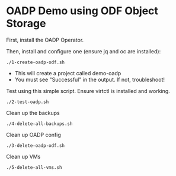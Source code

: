 # OADP Demo using ODF Object Storage

First, install the OADP Operator.

Then, install and configure one (ensure jq and oc are installed):

```
./1-create-oadp-odf.sh
```
- This will create a project called demo-oadp
- You must see "Successful" in the output.  If not, troubleshoot!


Test using this simple script. Ensure virtctl is installed and working.
```
./2-test-oadp.sh
```

Clean up the backups
```
./4-delete-all-backups.sh
```

Clean up OADP config
```
./3-delete-oadp-odf.sh
```

Clean up VMs
```
./5-delete-all-vms.sh
```
